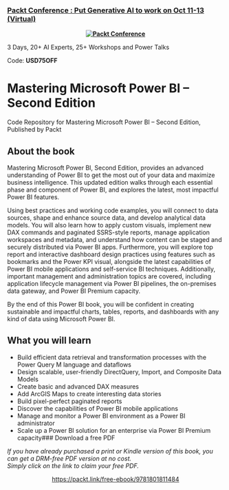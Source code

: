 
### [Packt Conference : Put Generative AI to work on Oct 11-13 (Virtual)](https://packt.link/JGIEY)

<b><p align='center'>[![Packt Conference](https://hub.packtpub.com/wp-content/uploads/2023/08/put-generative-ai-to-work-packt.png)](https://packt.link/JGIEY)</p></b> 
3 Days, 20+ AI Experts, 25+ Workshops and Power Talks 

Code: <b>USD75OFF</b>




# Mastering Microsoft Power BI – Second Edition
Code Repository for Mastering Microsoft Power BI – Second Edition, Published by Packt

## About the book

Mastering Microsoft Power BI, Second Edition, provides an advanced understanding of Power BI to get the most out of your data and maximize business intelligence. This updated edition walks through each essential phase and component of Power BI, and explores the latest, most impactful Power BI features.

Using best practices and working code examples, you will connect to data sources, shape and enhance source data, and develop analytical data models. You will also learn how to apply custom visuals, implement new DAX commands and paginated SSRS-style reports, manage application workspaces and metadata, and understand how content can be staged and securely distributed via Power BI apps. Furthermore, you will explore top report and interactive dashboard design practices using features such as bookmarks and the Power KPI visual, alongside the latest capabilities of Power BI mobile applications and self-service BI techniques. Additionally, important management and administration topics are covered, including application lifecycle management via Power BI pipelines, the on-premises data gateway, and Power BI Premium capacity.

By the end of this Power BI book, you will be confident in creating sustainable and impactful charts, tables, reports, and dashboards with any kind of data using Microsoft Power BI.

## What you will learn

- Build efficient data retrieval and transformation processes with the Power Query M language and dataflows
- Design scalable, user-friendly DirectQuery, Import, and Composite Data Models
- Create basic and advanced DAX measures
- Add ArcGIS Maps to create interesting data stories
- Build pixel-perfect paginated reports
- Discover the capabilities of Power BI mobile applications
- Manage and monitor a Power BI environment as a Power BI administrator
- Scale up a Power BI solution for an enterprise via Power BI Premium capacity### Download a free PDF

 <i>If you have already purchased a print or Kindle version of this book, you can get a DRM-free PDF version at no cost.<br>Simply click on the link to claim your free PDF.</i>
<p align="center"> <a href="https://packt.link/free-ebook/9781801811484">https://packt.link/free-ebook/9781801811484 </a> </p>